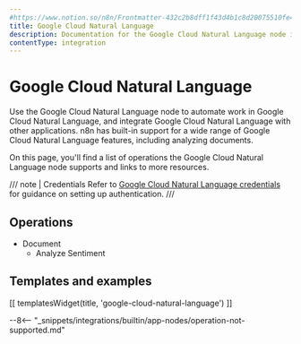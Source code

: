 ```yaml
---
#https://www.notion.so/n8n/Frontmatter-432c2b8dff1f43d4b1c8d20075510fe4
title: Google Cloud Natural Language
description: Documentation for the Google Cloud Natural Language node in n8n, a workflow automation platform. Includes details of operations and configuration, and links to examples and credentials information.
contentType: integration
---
```


# Google Cloud Natural Language

Use the Google Cloud Natural Language node to automate work in Google Cloud Natural Language, and integrate Google Cloud Natural Language with other applications. n8n has built-in support for a wide range of Google Cloud Natural Language features, including analyzing documents.

On this page, you'll find a list of operations the Google Cloud Natural Language node supports and links to more resources.

/// note | Credentials
Refer to [Google Cloud Natural Language credentials](/integrations/builtin/credentials/google/) for guidance on setting up authentication. 
///

## Operations

* Document
    * Analyze Sentiment

## Templates and examples

<!-- see https://www.notion.so/n8n/Pull-in-templates-for-the-integrations-pages-37c716837b804d30a33b47475f6e3780 -->
[[ templatesWidget(title, 'google-cloud-natural-language') ]]

--8<-- "_snippets/integrations/builtin/app-nodes/operation-not-supported.md"
